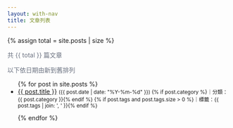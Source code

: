 ```yaml
---
layout: with-nav
title: 文章列表
---
```



{% assign total = site.posts | size %}
<p style="color:#6b7280; margin-top:6px;">共 {{ total }} 篇文章</p>
<p style="color:#6b7280; margin:0 0 12px;">以下依日期由新到舊排列</p>

<ul id="post-list">
{% for post in site.posts %}
  <li
    data-category="{{ post.category | escape }}"
    data-tags="{% if post.tags %}{{ post.tags | join: ',' | escape }}{% endif %}"
    style="margin-bottom:12px;"
  >
    <a href="{{ post.url | relative_url }}">{{ post.title }}</a>
    <small>
      ({{ post.date | date: "%Y-%m-%d" }})
      {% if post.category %}｜分類：{{ post.category }}{% endif %}
      {% if post.tags and post.tags.size > 0 %}｜標籤：{{ post.tags | join: ', ' }}{% endif %}
    </small>
  </li>
{% endfor %}
</ul>

<script>
// 讀取網址參數並篩選（支援 category 與 tag）
// 用法：/blog?category=技術  或 /blog?tag=Jekyll
(function () {
  var params = new URLSearchParams(location.search);
  var cat = params.get('category');
  var tag = params.get('tag');
  var list = document.getElementById('post-list');
  if (!list) return;

  function showFilterInfo(text) {
    var p = document.createElement('p');
    p.innerHTML = '目前篩選：<strong>' + text + '</strong>　<a href="' + (location.pathname) + '">清除</a>';
    list.parentNode.insertBefore(p, list);
  }

  if (cat) {
    var want = decodeURIComponent(cat).toLowerCase();
    Array.from(list.children).forEach(function (li) {
      var v = (li.getAttribute('data-category') || '').toLowerCase();
      li.style.display = (v === want) ? '' : 'none';
    });
    showFilterInfo('分類 = ' + cat);
    return; // 若同時有 cat 與 tag，就以 cat 為主
  }

  if (tag) {
    var wantTag = decodeURIComponent(tag).toLowerCase();
    Array.from(list.children).forEach(function (li) {
      var tags = (li.getAttribute('data-tags') || '').toLowerCase().split(',');
      var has = tags.map(function(s){return s.trim();}).includes(wantTag);
      li.style.display = has ? '' : 'none';
    });
    showFilterInfo('標籤 = ' + tag);
  }
})();
</script>
